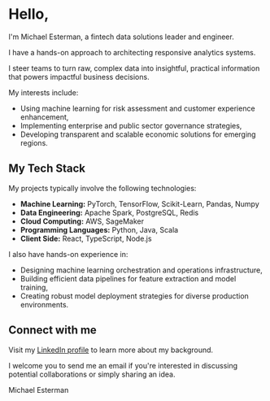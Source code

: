 # Hello, 

I'm Michael Esterman, a fintech data solutions leader and engineer.

I have a hands-on approach to architecting responsive analytics systems.

I steer teams to turn raw, complex data into insightful, practical information that powers impactful business decisions.

My interests include:

- Using machine learning for risk assessment and customer experience enhancement,
- Implementing enterprise and public sector governance strategies,
- Developing transparent and scalable economic solutions for emerging regions.

## My Tech Stack

My projects typically involve the following technologies:

- **Machine Learning:** PyTorch, TensorFlow, Scikit-Learn, Pandas, Numpy
- **Data Engineering:** Apache Spark, PostgreSQL, Redis
- **Cloud Computing:** AWS, SageMaker
- **Programming Languages:** Python, Java, Scala
- **Client Side:** React, TypeScript, Node.js

I also have hands-on experience in:

- Designing machine learning orchestration and operations infrastructure,
- Building efficient data pipelines for feature extraction and model training,
- Creating robust model deployment strategies for diverse production environments.

## Connect with me

Visit my [LinkedIn profile](https://www.linkedin.com/in/esterman) to learn more about my background. 

I welcome you to send me an email if you're interested in discussing potential collaborations or simply sharing an idea.

Michael Esterman
